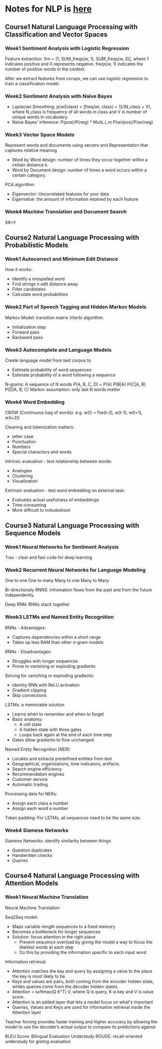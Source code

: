 
# Notes for NLP is [here](https://github.com/xzenggit/Deeplearning.ai-Natural-Language-Processing-Specialization)

## Course1 Natural Language Processing with Classification and Vector Spaces

### Week1 Sentiment Analysis with Logistic Regression
Feature extraction: Xm = [1, SUM_freqs(w, 1), SUM_freqs(w, 0)], where 1 indicates positive and 0 represents negative. freqs(w, 1) indicates the number of positive words in the context.

After we extract features from corups, we can use logistic regression to train a classification model.

### Week2  Sentiment Analysis with Naïve Bayes

* Laplacian Smoothing: p(wi|class) = [freq(wi, class) + 1]/(N_class + V), where N_class is frequency of all words in class and V is number of unique words in vocabulary.
* Naive Bayes' inference: P(pos)/P(neg) * Multi_i_m P(wi/pos)/P(wi/neg)

### Week3 Vector Space Models

Represent words and documents using vecotrs and Representation that captures relative meaning

* Word by Word design: number of times they occur together within a ceitain distance k.
* Word by Document design: number of times a word occurs within a certain category.

PCA algorithm:
* Eigenvector: Uncorrelated features for your data
* Eigenvalue: the amount of information retained by each feature

### Week4 Machine Translation and Document Search

XR=Y

## Course2 Natural Language Processing with Probabilistic Models

### Week1 Autocorrect and Minimum Edit Distance
How it works:
* Identify a misspelled word
* Find strings n edit distance away
* Filter candidates
* Calculate word probabilities

### Week2 Part of Speech Tagging and Hidden Markov Models

Markov Model: transition matrix
Viterbi algorithm:
* Initialization step
* Forward pass
* Backward pass

### Week3 Autocomplete and Language Models

Create language model from text corpus to
* Estimate probability of word sequences
* Estimate probability of a word following a sequence

N-grams: A sequence of N words
P(A, B, C, D) = P(A) P(B|A) P(C|A, B) P(D|A, B, C)
Markov assumption: only last N words matter

### Week4 Word Embedding

CBOW (Continuous bag of words): e.g. w(t) = f(w(t-2), w(t-1), w(t+1), w(t+2))

Cleaning and tokenization matters:
* letter case
* Punctuation
* Numbers
* Special characters and words

Intrinsic evaluation - test relationship between words:
* Analogies
* Clustering
* Visualization

Extrinsic evaluation - test word embedding on external task:
* Evaluates actual usefulness of embeddings
* Time-consuming
* More difficult to trobuleshoot

## Course3 Natural Language Processing with Sequence Models

### Week1 Neural Networks for Sentiment Analysis

Trax - clear and fast code for deep learning

### Week2 Recurrent Neural Networks for Language Modeling

One to one
One to many
Many to one
Many to Many

Bi-directionaly RNNS: infromation flows from the past and from the future independently.

Deep RNN: RNNs stack together

### Week3 LSTMs and Named Entity Recognition

RNNs - Advantages:
* Captures dependencies within a short range
* Takes up less RAM than other n-gram models

RNNs - Disadvantages:
* Struggles with longer sequences
* Prone to vanishing or exploding gradients

Solving for vanishing or exploding gradients:
* Identity RNN with ReLU activation
* Gradient clipping
* Skip connections

LSTMs: a memorable solution
* Learns when to remember and when to forget
* Basic anatomy:
  * A cell state
  * A hidden state with three gates
  * Loops back again at the end of each time step
* Gates allow gradients to flow unchanged.

Named Entity Recognition (NER):
* Locates and extracts predefined entities from text
* Geographical, organizations, time indicators, artifacts.
* Search engine efficiency
* Recommendation engines
* Customer service
* Automatic trading

Processing data for NERs:
* Assign each class a number
* Assign each word a number

Token padding: For LSTMs, all sequences need to be the same size.

### Week4 Siamese Networks

Siamese Networks: identify similarity between things
* Question duplicates
* Handwritten checks
* Queries

## Course4 Natural Language Processing with Attention Models

### Week1 Neural Machine Translation

Neural Machine Translation

Seq2Seq model:
* Maps variable-length sequences to a fixed memory
* Becomes a bottleneck for longer sequences
* Solution: focus attention in the right place
  * Prevent sequence overload by giving the model a way to focus the likeliest words at each step
  * Do this by providing the information specific to each input word

Information retrieval:
* Attention matches the key and query by assigning a value to the place the key is most likely to be.
* Keys and values are pairs, both coming from the encoder hidden state, whiles queries come from the decoder hidden states.
* Attention = softmax(Q K^T) V, where Q is query, K is key and V is value score.
* Attention is an added layer that lets a model focus on what's important
* Queries, Values and Keys are used for information retrieval inside the Attention layer

Teacher forcing provides faster training and higher accuracy by allowing the model to use the decoder’s actual output to compare its predictions against

BLEU Score: Bilingual Evaluation Understudy
ROUGE: recall-oriented understudy for gisting evaluation

